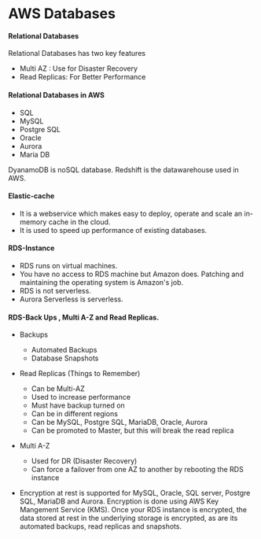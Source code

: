 # AWS Databases

 #### Relational Databases
 Relational Databases has two key features
 * Multi AZ : Use for Disaster Recovery
 * Read Replicas: For Better Performance
 
 #### Relational Databases in AWS
 * SQL
 * MySQL
 * Postgre SQL
 * Oracle
 * Aurora
 * Maria DB

DyanamoDB is noSQL database.
Redshift is the datawarehouse used in AWS.

#### Elastic-cache
* It is a webservice which makes easy to deploy, operate and scale an in-memory cache in the cloud.
* It is used to speed up performance of existing databases.

#### RDS-Instance
* RDS runs on virtual machines.
* You have no access to RDS machine but Amazon does. Patching and maintaining the operating system is Amazon's job.
* RDS is not serverless.
* Aurora Serverless is serverless.

#### RDS-Back Ups , Multi A-Z and Read Replicas.
 * Backups
    * Automated Backups
    * Database Snapshots
   
 * Read Replicas (Things to Remember)
    * Can be Multi-AZ
    * Used to increase performance
    * Must have backup turned on
    * Can be in different regions
    * Can be MySQL, Postgre SQL, MariaDB, Oracle, Aurora
    * Can be promoted to Master, but this will break the read replica
    
 * Multi A-Z
    * Used for DR (Disaster Recovery)
    * Can force a failover from one AZ to another by rebooting the RDS instance
 
 * Encryption at rest is supported for MySQL, Oracle, SQL server, Postgre SQL, MariaDB and Aurora. Encryption is done using AWS Key Mangement Service (KMS). Once your RDS instance is encrypted, the data stored at rest in the underlying storage is encrypted, as are its automated backups, read replicas and snapshots.

